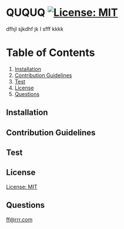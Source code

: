 # QUQUQ [![License: MIT](https://img.shields.io/badge/License-MIT-yellow.svg)](https://opensource.org/licenses/MIT)
  dfhjl sjkdhf jk l sfff kkkk
  # Table of Contents
  1. [Installation](#installation)
  2. [Contribution Guidelines](#contribution-guidelines)
  3. [Test](#test)
  4. [License](#license)
  5. [Questions](#questions)
## Installation
## Contribution Guidelines 
## Test
## License
[License: MIT](https://opensource.org/licenses/MIT)
## Questions
ff@rrr.com
 

